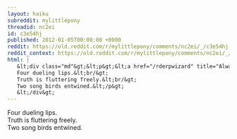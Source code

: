 ```yaml
---
layout: haiku
subreddit: mylittlepony
threadid: nc2ei
id: c3e54hj
published: 2012-01-05T00:00:00 +0000
reddit: https://old.reddit.com/r/mylittlepony/comments/nc2ei/_/c3e54hj
reddit_context: https://old.reddit.com/r/mylittlepony/comments/nc2ei/_/c3e54hj?context=3
html: |
   &lt;div class="md"&gt;&lt;p&gt;&lt;a href="/rderpwizard" title="Always Relevant / Sacred Reflection&amp;#39;s Mirror / Paper Bag Princess"&gt;&lt;/a&gt;
   Four dueling lips.&lt;br/&gt;
   Truth is fluttering freely.&lt;br/&gt;
   Two song birds entwined.&lt;/p&gt;
   &lt;/div&gt;
---
```


[](/rderpwizard "Always Relevant / Sacred Reflection's Mirror / Paper Bag Princess")
Four dueling lips.  
Truth is fluttering freely.  
Two song birds entwined.